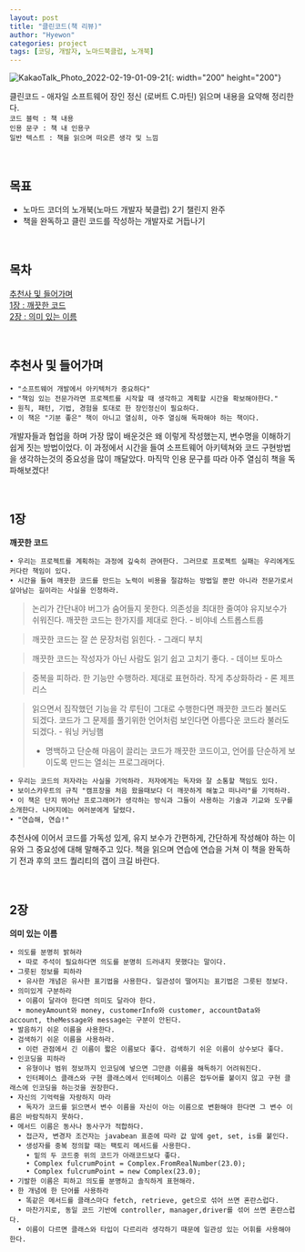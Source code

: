 ```yaml
---
layout: post
title: "클린코드(책 리뷰)"
author: "Hyewon"
categories: project
tags: [코딩, 개발자, 노마드북클럽, 노개북]
---
```


![KakaoTalk_Photo_2022-02-19-01-09-21](https://user-images.githubusercontent.com/60416187/154720953-f3e5f06b-7a7a-4bd1-aaa6-f06fba782895.jpeg){: width="200" height="200"}

클린코드 - 애자일 소프트웨어 장인 정신 (로버트 C.마틴) 읽으며 내용을 요약해 정리한다.<br>
`코드 블럭 : 책 내용`<br>`인용 문구 : 책 내 인용구`<br>`일반 텍스트 : 책을 읽으며 떠오른 생각 및 느낌`

<br>

## 목표

- 노마드 코더의 노개북(노마드 개발자 북클럽) 2기 챌린지 완주
- 책을 완독하고 클린 코드를 작성하는 개발자로 거듭나기

<br>

## 목차

[추천사 및 들어가며](#추천사-및-들어가며)<br>
[1장 : 깨끗한 코드](#1장)<br>
[2장 : 의미 있는 이름](#2장)

<br>

## 추천사 및 들어가며

```
• "소프트웨어 개발에서 아키텍처가 중요하다"
• "책임 있는 전문가라면 프로젝트를 시작할 때 생각하고 계획할 시간을 확보해야한다."
• 원칙, 패턴, 기법, 경험을 토대로 한 장인정신이 필요하다.
• 이 책은 "기분 좋은" 책이 아니고 열심히, 아주 열심해 독파해야 하는 책이다.
```

개발자들과 협업을 하며 가장 많이 배운것은 왜 이렇게 작성했는지, 변수명을 이해하기 쉽게 짓는 방법이었다. 이 과정에서 시간을 들여 소프트웨어 아키텍쳐와 코드 구현방법을 생각하는것의 중요성을 많이 깨달았다. 마직막 인용 문구를 따라 아주 열심히 책을 독파해보겠다!

<br>

## 1장

**깨끗한 코드**

```
• 우리는 프로젝트를 계획하는 과정에 깊숙히 관여한다. 그러므로 프로젝트 실패는 우리에게도 커다란 책임이 있다.
• 시간을 들여 깨끗한 코드를 만드는 노력이 비용을 절감하는 방법일 뿐만 아니라 전문가로서 살아남는 길이라는 사실을 인정하라.
```

> 논리가 간단내야 버그가 숨어들지 못한다.
> 의존성을 최대한 줄여야 유지보수가 쉬워진다.
> 깨끗한 코드는 한가지를 제대로 한다. - 비야네 스트롭스트룹

> 깨끗한 코드는 잘 쓴 문장처럼 읽힌다. - 그래디 부치

> 깨끗한 코드는 작성자가 아닌 사람도 읽기 쉽고 고치기 좋다. - 데이브 토마스

> 중복을 피하라. 한 기능만 수행하라. 제대로 표현하라. 작게 추상화하라 - 론 제프리스

> 읽으면서 짐작했던 기능을 각 루틴이 그대로 수행한다면 깨끗한 코드라 불러도 되겠다. 코드가 그 문제를 풀기위한 언어처럼 보인다면 아름다운 코드라 불러도 되겠다. - 워닝 커닝햄
>
> - 명백하고 단순해 마음이 끌리는 코드가 깨끗한 코드이고, 언어를 단순하게 보이도록 만드는 열쇠는 프로그래머다.

```
• 우리는 코드의 저자라는 사실을 기억하라. 저자에게는 독자와 잘 소통할 책임도 있다.
• 보이스카우트의 규칙 "캠프장을 처음 왔을때보다 더 깨끗하게 해놓고 떠나라"를 기억하라.
• 이 책은 단지 뛰어난 프로그래머가 생각하는 방식과 그들이 사용하는 기술과 기교와 도구를 소개한다. 나머지에는 여러분에게 달렸다.
• "연습해, 연습!"
```

추천사에 이어서 코드를 가독성 있게, 유지 보수가 간편하게, 간단하게 작성해야 하는 이유와 그 중요성에 대해 말해주고 있다. 책을 읽으며 연습에 연습을 거쳐 이 책을 완독하기 전과 후의 코드 퀄리티의 갭이 크길 바란다.

<br>

## 2장

**의미 있는 이름**

```
• 의도를 분명히 밝혀라
  • 따로 주석이 필요하다면 의도를 분명히 드러내지 못했다는 말이다.
• 그릇된 정보를 피하라
  • 유사한 개념은 유사한 표기법을 사용한다. 일관성이 떨어지는 표기법은 그릇된 정보다.
• 의미있게 구분하라
  • 이름이 달라야 한다면 의미도 달라야 한다.
  • moneyAmount와 money, customerInfo와 customer, accountData와 account, theMessage와 message는 구분이 안된다.
• 발음하기 쉬운 이름을 사용한다.
• 검색하기 쉬운 이름을 사용하라.
  • 이런 관점에서 긴 이름이 짧은 이름보다 좋다. 검색하기 쉬운 이름이 상수보다 좋다.
• 인코딩을 피하라
  • 유형이나 범위 정보까지 인코딩에 넣으면 그만큼 이름을 해독하기 어려워진다.
  • 인터페이스 클래스와 구현 클래스에서 인터페이스 이름은 접두어를 붙이지 않고 구현 클래스에 인코딩을 하는것을 권장한다.
• 자신의 기억력을 자랑하지 마라
  • 독자가 코드를 읽으면서 변수 이름을 자신이 아는 이름으로 변환해야 한다면 그 변수 이름은 바람직하지 못하다.
• 메서드 이름은 동사나 동사구가 적합하다.
  • 접근자, 변경자 조건자는 javabean 표준에 따라 값 앞에 get, set, is를 붙인다.
  • 생성자를 중복 정의할 때는 팩토리 메서드를 사용한다.
    • 밑의 두 코드중 위의 코드가 아래코드보다 좋다.
    • Complex fulcrumPoint = Complex.FromRealNumber(23.0);
    • Complex fulcrumPoint = new Complex(23.0);
• 기발한 이름은 피하고 의도를 분명하고 솔직하게 표현해라.
• 한 개념에 한 단어를 사용하라
  • 똑같은 메서드를 클래스마다 fetch, retrieve, get으로 섞어 쓰면 혼란스럽다.
  • 마찬가지로, 동일 코드 기반에 controller, manager,driver를 섞어 쓰면 혼란스럽다.
  • 이름이 다르면 클래스와 타입이 다르리라 생각하기 때문에 일관성 있는 어휘를 사용해야 한다.
```
